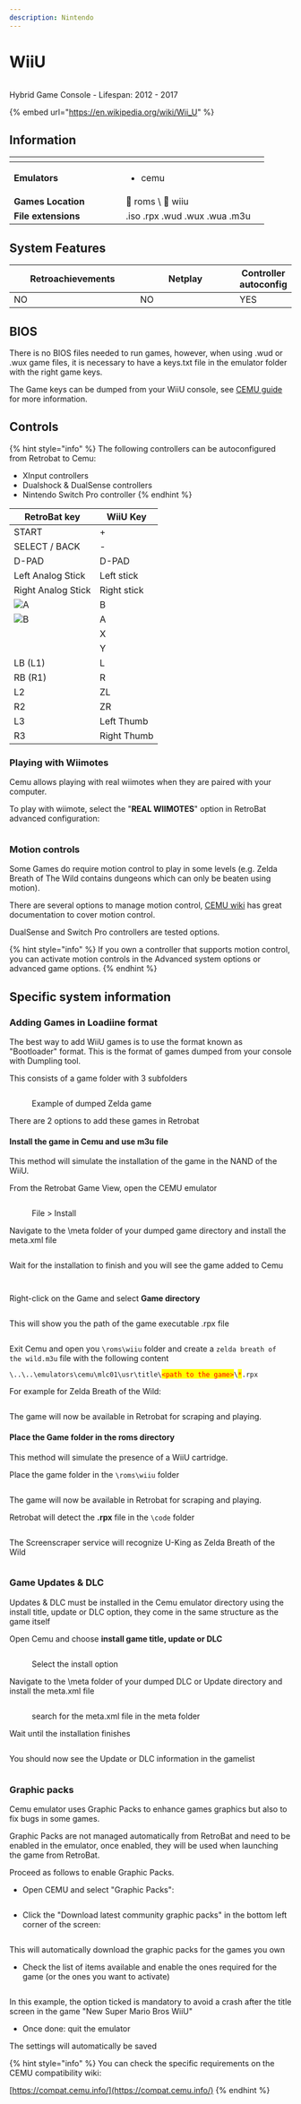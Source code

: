 ```yaml
---
description: Nintendo
---
```


# WiiU

<div align="left">

<figure><picture><source srcset="https://raw.githubusercontent.com/fabricecaruso/es-theme-carbon/91d85c7849cc550b0cac4e75cb8e0923d3b61b5e/art/logos/wiiu-w.svg" media="(prefers-color-scheme: dark)"><img src="https://raw.githubusercontent.com/fabricecaruso/es-theme-carbon/5149a33eed46b2af638b06119397d4023b75131f/art/logos/wiiu.svg" alt=""></picture><figcaption></figcaption></figure>

</div>

Hybrid Game Console - Lifespan: 2012 - 2017

{% embed url="https://en.wikipedia.org/wiki/Wii_U" %}

## Information

<table data-header-hidden><thead><tr><th width="184"></th><th></th><th data-hidden></th></tr></thead><tbody><tr><td><strong>Emulators</strong></td><td><ul><li>cemu</li></ul></td><td></td></tr><tr><td><strong>Games Location</strong></td><td><span data-gb-custom-inline data-tag="emoji" data-code="1f4c1">📁</span> roms \ <span data-gb-custom-inline data-tag="emoji" data-code="1f4c2">📂</span> wiiu</td><td></td></tr><tr><td><strong>File extensions</strong></td><td>.iso .rpx .wud .wux .wua .m3u</td><td></td></tr></tbody></table>

## System Features

<table><thead><tr><th width="256">Retroachievements</th><th width="243">Netplay</th><th>Controller autoconfig</th></tr></thead><tbody><tr><td>NO</td><td>NO</td><td>YES</td></tr></tbody></table>

## BIOS

There is no BIOS files needed to run games, however, when using .wud or .wux game files, it is necessary to have a keys.txt file in the emulator folder with the right game keys.

The Game keys can be dumped from your WiiU console, see [CEMU guide](https://wiki.cemu.info/wiki/Obtaining\_Keys\_for\_Keys.txt) for more information.

## Controls

{% hint style="info" %}
The following controllers can be autoconfigured from Retrobat to Cemu:

* XInput controllers
* Dualshock & DualSense controllers
* Nintendo Switch Pro controller
{% endhint %}

| RetroBat key                                                                       | WiiU Key    |
| ---------------------------------------------------------------------------------- | ----------- |
| START                                                                              | +           |
| SELECT / BACK                                                                      | -           |
| D-PAD                                                                              | D-PAD       |
| Left Analog Stick                                                                  | Left stick  |
| Right Analog Stick                                                                 | Right stick |
| ![A](<../../../../.gitbook/assets/image (27).png>)                                 | B           |
| ![B](<../../../../.gitbook/assets/image (13).png>)                                 | A           |
| <img src="../../../../.gitbook/assets/image (47).png" alt="" data-size="original"> | X           |
| <img src="../../../../.gitbook/assets/image (45).png" alt="" data-size="line">     | Y           |
| LB (L1)                                                                            | L           |
| RB (R1)                                                                            | R           |
| L2                                                                                 | ZL          |
| R2                                                                                 | ZR          |
| L3                                                                                 | Left Thumb  |
| R3                                                                                 | Right Thumb |

### Playing with Wiimotes

Cemu allows playing with real wiimotes when they are paired with your computer.

To play with wiimote, select the "**REAL WIIMOTES**" option in RetroBat advanced configuration:

<div align="left">

<figure><img src="https://i.imgur.com/UH3Acs9.png" alt=""><figcaption></figcaption></figure>

</div>

### Motion controls

Some Games do require motion control to play in some levels (e.g. Zelda Breath of The Wild contains dungeons which can only be beaten using motion).

There are several options to manage motion control, [CEMU wiki](https://wiki.cemu.info/wiki/Motion\_controls) has great documentation to cover motion control.

DualSense and Switch Pro controllers are tested options.

{% hint style="info" %}
If you own a controller that supports motion control, you can activate motion controls in the Advanced system options or advanced game options.
{% endhint %}

## Specific system information

### Adding Games in Loadiine format

The best way to add WiiU games is to use the format known as "Bootloader" format. This is the format of games dumped from your console with Dumpling tool.

This consists of a game folder with 3 subfolders

<div align="left">

<figure><img src="https://i.imgur.com/CIYaICX.png" alt=""><figcaption><p>Example of dumped Zelda game</p></figcaption></figure>

</div>

There are 2 options to add these games in Retrobat

#### Install the game in Cemu and use m3u file

This method will simulate the installation of the game in the NAND of the WiiU.

From the Retrobat Game View, open the CEMU emulator



<div align="left">

<figure><img src="https://i.imgur.com/rdJUos9.png" alt=""><figcaption><p>File > Install</p></figcaption></figure>

</div>

Navigate to the \meta folder of your dumped game directory and install the meta.xml file

<div align="left">

<figure><img src="https://i.imgur.com/C1KGhKQ.png" alt=""><figcaption></figcaption></figure>

</div>

Wait for the installation to finish and you will see the game added to Cemu

<div align="left">

<figure><img src="https://i.imgur.com/rG2IJvR.png" alt=""><figcaption></figcaption></figure>

</div>

<div align="left">

<figure><img src="https://i.imgur.com/9ygBgJP.png" alt=""><figcaption></figcaption></figure>

</div>

Right-click on the Game and select **Game directory**

<div align="left">

<figure><img src="https://i.imgur.com/6ALGNnR.png" alt=""><figcaption></figcaption></figure>

</div>

This will show you the path of the game executable .rpx file

<div align="left">

<figure><img src="https://i.imgur.com/EN9JEKf.png" alt=""><figcaption></figcaption></figure>

</div>

Exit Cemu and open you `\roms\wiiu` folder and create a `zelda breath of the wild.m3u` file with the following content

`\..\..\emulators\cemu\mlc01\usr\title\`<mark style="color:red;">`<path to the game>`</mark>`\`<mark style="color:red;">`*`</mark>`.rpx`

For example for Zelda Breath of the Wild:

<div align="left">

<figure><img src="https://i.imgur.com/DjHV0Gt.png" alt=""><figcaption></figcaption></figure>

</div>

The game will now be available in Retrobat for scraping and playing.

#### Place the Game folder in the roms directory

This method will simulate the presence of a WiiU cartridge.&#x20;

Place the game folder in the `\roms\wiiu` folder

<div align="left">

<figure><img src="https://i.imgur.com/8BsrI9F.png" alt=""><figcaption></figcaption></figure>

</div>

The game will now be available in Retrobat for scraping and playing.

Retrobat will detect the **.rpx** file in the `\code` folder

<div align="left">

<figure><img src="https://i.imgur.com/iSQdk4o.png" alt=""><figcaption></figcaption></figure>

</div>

The Screenscraper service will recognize U-King as Zelda Breath of the Wild

<div align="left">

<figure><img src="https://i.imgur.com/9srVWOF.png" alt=""><figcaption></figcaption></figure>

</div>

### Game Updates & DLC

Updates & DLC must be installed in the Cemu emulator directory using the install title, update or DLC option, they come in the same structure as the game itself

Open Cemu and choose **install game title, update or DLC**

<div align="left">

<figure><img src="https://i.imgur.com/Y53KGT4.png" alt=""><figcaption><p>Select the install option</p></figcaption></figure>

</div>

Navigate to the \meta folder of your dumped DLC or Update directory and install the meta.xml file

<div align="left">

<figure><img src="https://i.imgur.com/Y6adbtz.png" alt=""><figcaption><p>search for the meta.xml file in the meta folder</p></figcaption></figure>

</div>

Wait until the installation finishes

<div align="left">

<figure><img src="https://i.imgur.com/8U7YvAk.png" alt=""><figcaption></figcaption></figure>

</div>

You should now see the Update or DLC information in the gamelist

<div align="left">

<figure><img src="https://i.imgur.com/OY3g3cd.png" alt=""><figcaption></figcaption></figure>

</div>

### Graphic packs

Cemu emulator uses Graphic Packs to enhance games graphics but also to fix bugs in some games.

Graphic Packs are not managed automatically from RetroBat and need to be enabled in the emulator, once enabled, they will be used when launching the game from RetroBat.

Proceed as follows to enable Graphic Packs.

* Open CEMU and select "Graphic Packs":

<div align="left">

<figure><img src="https://i.imgur.com/6706fCT.png" alt=""><figcaption></figcaption></figure>

</div>

* Click the "Download latest community graphic packs" in the bottom left corner of the screen:

<div align="left">

<figure><img src="https://i.imgur.com/Y98rMBK.png" alt=""><figcaption></figcaption></figure>

</div>

This will automatically download the graphic packs for the games you own

* Check the list of items available and enable the ones required for the game (or the ones you want to activate)

<div align="left">

<figure><img src="https://i.imgur.com/CKKBWGK.png" alt=""><figcaption></figcaption></figure>

</div>

In this example, the option ticked is mandatory to avoid a crash after the title screen in the game "New Super Mario Bros WiiU"

* Once done: quit the emulator

The settings will automatically be saved

{% hint style="info" %}
You can check the specific requirements on the CEMU compatibility wiki:

[https://compat.cemu.info/](https://compat.cemu.info/)
{% endhint %}

